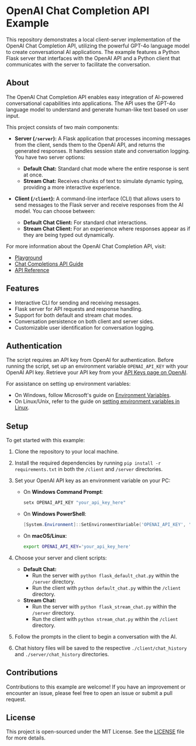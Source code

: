 # OpenAI Chat Completion API Example

This repository demonstrates a local client-server implementation of the OpenAI Chat Completion API, utilizing the powerful GPT-4o language model to create conversational AI applications. The example features a Python Flask server that interfaces with the OpenAI API and a Python client that communicates with the server to facilitate the conversation.

## About

The OpenAI Chat Completion API enables easy integration of AI-powered conversational capabilities into applications. The API uses the GPT-4o language model to understand and generate human-like text based on user input.

This project consists of two main components:

- **Server (`/server`):** A Flask application that processes incoming messages from the client, sends them to the OpenAI API, and returns the generated responses. It handles session state and conversation logging. You have two server options:
  - **Default Chat:** Standard chat mode where the entire response is sent at once.
  - **Stream Chat:** Receives chunks of text to simulate dynamic typing, providing a more interactive experience.

- **Client (`/client`):** A command-line interface (CLI) that allows users to send messages to the Flask server and receive responses from the AI model. You can choose between:
  - **Default Chat Client:** For standard chat interactions.
  - **Stream Chat Client:** For an experience where responses appear as if they are being typed out dynamically.

For more information about the OpenAI Chat Completion API, visit:
- [Playground](https://platform.openai.com/playground)
- [Chat Completions API Guide](https://platform.openai.com/docs/guides/gpt/chat-completions-api)
- [API Reference](https://platform.openai.com/docs/api-reference/chat)

## Features

- Interactive CLI for sending and receiving messages.
- Flask server for API requests and response handling.
- Support for both default and stream chat modes.
- Conversation persistence on both client and server sides.
- Customizable user identification for conversation logging.

## Authentication
The script requires an API key from OpenAI for authentication. Before running the script, set up an environment variable `OPENAI_API_KEY` with your OpenAI API key. Retrieve your API key from your [API Keys page on OpenAI](https://platform.openai.com/account/api-keys).

For assistance on setting up environment variables:
- On Windows, follow Microsoft's guide on [Environment Variables](https://learn.microsoft.com/en-us/windows/win32/procthread/environment-variables).
- On Linux/Unix, refer to the guide on [setting environment variables in Linux](https://linuxize.com/post/how-to-set-and-list-environment-variables-in-linux/).

## Setup

To get started with this example:

1. Clone the repository to your local machine.
2. Install the required dependencies by running `pip install -r requirements.txt` in both the `/client` and `/server` directories.
3. Set your OpenAI API key as an environment variable on your PC:

    - On **Windows Command Prompt**:
      ```bash
      setx OPENAI_API_KEY "your_api_key_here"
      ```

    - On **Windows PowerShell**:
      ```powershell
      [System.Environment]::SetEnvironmentVariable('OPENAI_API_KEY', 'your_api_key_here', 'User')
      ```

    - On **macOS/Linux**:
      ```bash
      export OPENAI_API_KEY='your_api_key_here'
      ```
      
4. Choose your server and client scripts:
   - **Default Chat:** 
     - Run the server with `python flask_default_chat.py` within the `/server` directory.
     - Run the client with `python default_chat.py` within the `/client` directory.
   - **Stream Chat:** 
     - Run the server with `python flask_stream_chat.py` within the `/server` directory.
     - Run the client with `python stream_chat.py` within the `/client` directory.

5. Follow the prompts in the client to begin a conversation with the AI.

6. Chat history files will be saved to the respective `./client/chat_history` and `./server/chat_history` directories.

## Contributions

Contributions to this example are welcome! If you have an improvement or encounter an issue, please feel free to open an issue or submit a pull request.

## License

This project is open-sourced under the MIT License. See the [LICENSE](LICENSE) file for more details.

